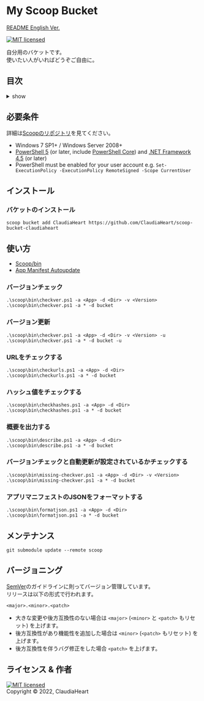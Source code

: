 <!-- omit in toc -->
My Scoop Bucket
==========
[README English Ver.](README.md)

[![MIT licensed][shield-license]][mit]

自分用のバケットです。  
使いたい人がいればどうぞご自由に。


<!-- omit in toc -->
目次
-----------------
<details>
<summary>show</summary>

- [必要条件](#必要条件)
- [インストール](#インストール)
  - [バケットのインストール](#バケットのインストール)
- [使い方](#使い方)
  - [バージョンチェック](#バージョンチェック)
  - [バージョン更新](#バージョン更新)
  - [URLをチェックする](#urlをチェックする)
  - [ハッシュ値をチェックする](#ハッシュ値をチェックする)
  - [概要を出力する](#概要を出力する)
  - [バージョンチェックと自動更新が設定されているかチェックする](#バージョンチェックと自動更新が設定されているかチェックする)
  - [アプリマニフェストのJSONをフォーマットする](#アプリマニフェストのjsonをフォーマットする)
- [メンテナンス](#メンテナンス)
- [バージョニング](#バージョニング)
- [ライセンス & 作者](#ライセンス--作者)
</details>


必要条件
------------
詳細は[Scoopのリポジトリ][scoop]を見てください。
- Windows 7 SP1+ / Windows Server 2008+
- [PowerShell 5][pw5] (or later, include [PowerShell Core][pw_core]) and [.NET Framework 4.5][dot_net_dl] (or later)
- PowerShell must be enabled for your user account e.g. `Set-ExecutionPolicy -ExecutionPolicy RemoteSigned -Scope CurrentUser`


インストール
-----
### バケットのインストール
```pwsh
scoop bucket add ClaudiaHeart https://github.com/ClaudiaHeart/scoop-bucket-claudiaheart
```


使い方
-----
- [Scoop/bin][scoop_bin]
- [App Manifest Autoupdate][scoop_autoupdate]
### バージョンチェック
```pwsh
.\scoop\bin\checkver.ps1 -a <App> -d <Dir> -v <Version>
.\scoop\bin\checkver.ps1 -a * -d bucket
```
### バージョン更新
```pwsh
.\scoop\bin\checkver.ps1 -a <App> -d <Dir> -v <Version> -u
.\scoop\bin\checkver.ps1 -a * -d bucket -u
```
### URLをチェックする
```pwsh
.\scoop\bin\checkurls.ps1 -a <App> -d <Dir>
.\scoop\bin\checkurls.ps1 -a * -d bucket
```
### ハッシュ値をチェックする
```pwsh
.\scoop\bin\checkhashes.ps1 -a <App> -d <Dir>
.\scoop\bin\checkhashes.ps1 -a * -d bucket
```
### 概要を出力する
```pwsh
.\scoop\bin\describe.ps1 -a <App> -d <Dir>
.\scoop\bin\describe.ps1 -a * -d bucket
```
### バージョンチェックと自動更新が設定されているかチェックする
```pwsh
.\scoop\bin\missing-checkver.ps1 -a <App> -d <Dir> -v <Version>
.\scoop\bin\missing-checkver.ps1 -a * -d bucket
```
### アプリマニフェストのJSONをフォーマットする
```pwsh
.\scoop\bin\formatjson.ps1 -a <App> -d <Dir>
.\scoop\bin\formatjson.ps1 -a * -d bucket
```


メンテナンス
-----
```pwsh
git submodule update --remote scoop
```


バージョニング
-----
[SemVer][semver]のガイドラインに則ってバージョン管理しています。  
リリースは以下の形式で行われます。
```
<major>.<minor>.<patch>
```
- 大きな変更や後方互換性のない場合は `<major>` (`<minor>` と `<patch>` もリセット) を上げます。
- 後方互換性があり機能性を追加した場合は `<minor>` (`<patch>` もリセット) を上げます。
- 後方互換性を伴うバグ修正をした場合 `<patch>` を上げます。


ライセンス & 作者
-------
[![MIT licensed][shield-license]](LICENSE)  
Copyright &copy; 2022, ClaudiaHeart



[shield-license]: https://img.shields.io/badge/license-MIT-blue.svg
[mit]: https://licenses.opensource.jp/MIT/MIT.html
[scoop]: https://github.com/ScoopInstaller/Scoop
[scoop_bin]: https://github.com/ScoopInstaller/Scoop/tree/master/bin
[scoop_autoupdate]: https://github.com/ScoopInstaller/Scoop/wiki/App-Manifest-Autoupdate
[pw5]: https://aka.ms/wmf5download
[pw_core]: https://docs.microsoft.com/en-us/powershell/scripting/install/installing-powershell-core-on-windows?view=powershell-6
[dot_net_dl]: https://www.microsoft.com/net/download
[semver]: https://semver.org/lang/ja/
